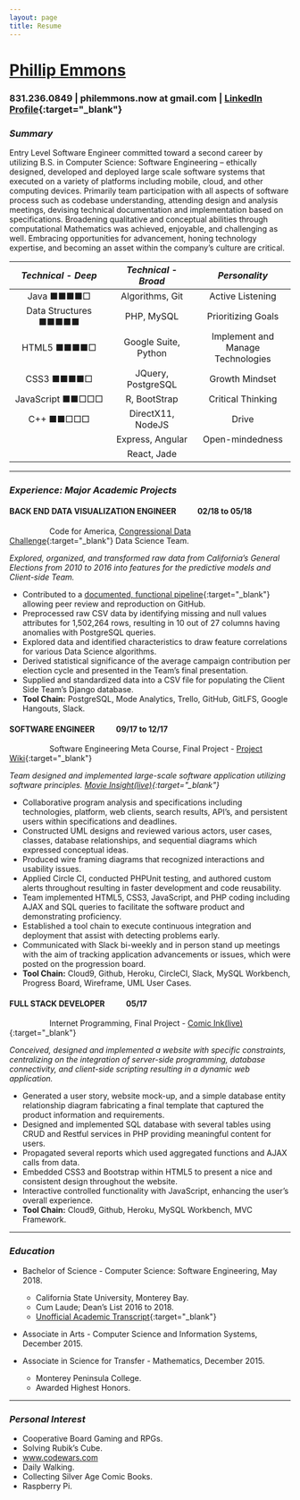```yaml
---
layout: page
title: Resume
---
```


# [Phillip Emmons](https://drive.google.com/file/d/1fPsD66Gd0j4b638h2Ul0hdu7saO7B7Tm/view?usp=sharing)
### 831.236.0849 | philemmons.now at gmail.com | [LinkedIn Profile](https://www.linkedin.com/in/phillip-t-emmons/){:target="_blank"}
### **_Summary_**

<p>Entry Level Software Engineer committed toward a second career by utilizing B.S. in Computer Science: Software Engineering – ethically designed, developed and deployed large scale software systems that executed on a variety of platforms including mobile, cloud, and other computing devices. Primarily  team participation with all aspects of software process such as codebase understanding, attending design and analysis meetings, devising technical documentation  and implementation based on specifications. Broadening qualitative and conceptual abilities through computational Mathematics was achieved, enjoyable, and challenging as well. Embracing opportunities for advancement, honing technology expertise, and becoming an asset within the company’s culture are critical.</p>
  
| **_Technical - Deep_** | **_Technical - Broad_** | **_Personality_** |
|:-:|:-:|:-:|
| Java 	■■■■□ | Algorithms, Git | Active Listening |
| Data Structures ■■■■■ | PHP, MySQL | Prioritizing Goals |
| HTML5 ■■■■□ | Google Suite, Python | Implement and Manage <br/> Technologies |
| CSS3 ■■■■□ | JQuery, PostgreSQL |  Growth Mindset |
| JavaScript ■■□□□ | R, BootStrap | Critical Thinking |
| C++ ■■□□□ | DirectX11, NodeJS | Drive |
|  | Express, Angular | Open-mindedness |
|  | React, Jade |  |

---
### **_Experience: Major Academic Projects_**

#### **BACK END DATA VISUALIZATION ENGINEER** &emsp; &emsp; **02/18 to 05/18**
&emsp; &emsp; &emsp; &emsp; Code for America, [Congressional Data Challenge](https://docs.google.com/presentation/d/1vt1PHWl634FETYke7yBlyp7s80rWXtElhJZRrJBLCwQ/edit#slide=id.p1){:target="_blank"} Data Science Team.

*Explored, organized, and transformed raw data from California’s General Elections from 2010 to 2016 into features for the predictive models and Client-side Team.*
	
- Contributed to a [documented, functional pipeline](https://docs.google.com/document/d/1uUj2jG5GzVfJjuf2d90VsctEQG7_4l5YCAF4HXYtKWw/edit#heading=h.5rr7g1pboqz4){:target="_blank"} allowing peer review and reproduction on GitHub.
- Preprocessed raw CSV data by identifying missing and null values attributes for 1,502,264 rows, resulting in 10 out of 27 columns having anomalies with PostgreSQL queries.
- Explored data and identified characteristics to draw feature correlations for various Data Science algorithms.
- Derived statistical significance of the average campaign contribution per election cycle and presented in the Team’s final presentation.
- Supplied and standardized data into a CSV file for populating the Client Side Team’s Django database.
- **Tool Chain:** PostgreSQL, Mode Analytics, Trello, GitHub, GitLFS, Google Hangouts, Slack.

#### **SOFTWARE ENGINEER**	&emsp; &emsp; **09/17 to 12/17**
&emsp; &emsp; &emsp; &emsp; Software Engineering Meta Course, Final Project - [Project Wiki](https://github.com/CSUMB-SCD/group4_FinalProject/wiki){:target="_blank"}

*Team designed and implemented large-scale software application utilizing software principles. [Movie Insight(live)](https://movie-insights.herokuapp.com/){:target="_blank"}*

-	Collaborative program analysis and specifications including technologies, platform, web clients, search results, API’s, and persistent users within specifications and deadlines.
-	Constructed UML designs and reviewed various actors, user cases, classes, database relationships, and sequential diagrams which expressed conceptual ideas.
-	Produced wire framing diagrams that recognized interactions and usability issues.
-	Applied Circle CI, conducted PHPUnit testing, and authored custom alerts throughout resulting in faster development and code reusability.
-	Team implemented HTML5, CSS3, JavaScript, and PHP coding including AJAX and SQL queries to facilitate the software product and demonstrating proficiency.
-	Established a tool chain to execute continuous integration and deployment that assist with detecting problems early.
-	Communicated with Slack bi-weekly and in person stand up meetings with the aim of tracking application advancements or issues, which were posted on the progression board.
-	**Tool Chain:** Cloud9, Github, Heroku, CircleCI, Slack, MySQL Workbench,  Progress Board, Wireframe, UML User Cases.

#### **FULL STACK DEVELOPER** &emsp; &emsp; **05/17**
&emsp; &emsp; &emsp; &emsp; Internet Programming, Final Project - [Comic Ink(live)](https://comix-ink.herokuapp.com/index.php){:target="_blank"}

*Conceived, designed and implemented a website with specific constraints, centralizing on the integration of server-side programming, database connectivity, and client-side scripting resulting in a dynamic web application.*

- Generated a user story, website mock-up, and a simple database entity relationship diagram fabricating a final template that captured the product information and requirements.
-	Designed and implemented SQL database with several tables using CRUD and Restful services in PHP providing meaningful content for users.
-	Propagated several reports which used aggregated functions and AJAX calls from data.
-	Embedded CSS3 and Bootstrap within HTML5 to present a nice and consistent design throughout the website.
-	Interactive controlled functionality with JavaScript, enhancing the user’s overall experience.
-	**Tool Chain:** Cloud9, Github, Heroku, MySQL Workbench, MVC Framework.

---
### **_Education_**
- Bachelor of Science - Computer Science: Software Engineering, May 2018.
  - California State University, Monterey Bay.
  - Cum Laude; Dean’s List 2016 to 2018.
  - [Unofficial Academic Transcript](https://drive.google.com/file/d/1dL85yA8iQSLrHBr5jGt177mREvp2yFU3/view?usp=sharing){:target="_blank"}

- Associate in Arts - Computer Science and Information Systems, December 2015.
- Associate in Science for Transfer - Mathematics, December 2015.
  - Monterey Peninsula College.
  - Awarded Highest Honors.

---
### **_Personal Interest_**
- Cooperative Board Gaming and RPGs.
- Solving Rubik’s Cube.
- www.codewars.com
- Daily Walking.
- Collecting Silver Age Comic Books.
- Raspberry Pi.

